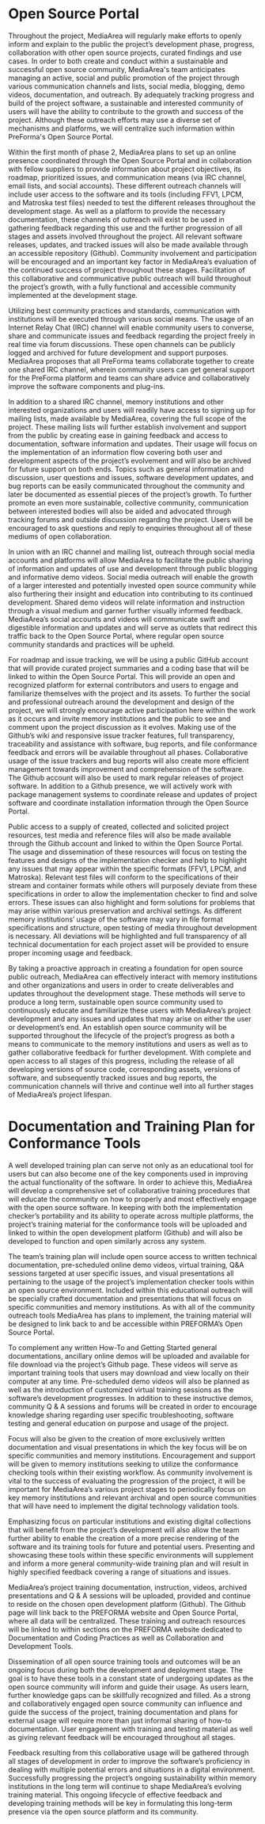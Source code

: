 # Open Source Portal


Throughout the project, MediaArea will regularly make efforts to openly inform and explain to the public the project’s development phase, progress, collaboration with other open source projects, curated findings and use cases. In order to both create and conduct within a sustainable and successful open source community, MediaArea's team anticipates managing an active, social and public promotion of the project through various communication channels and lists, social media, blogging, demo videos, documentation, and outreach. By adequately tracking progress and build of the project software, a sustainable and interested community of users will have the ability to contribute to the growth and success of the project. Although these outreach efforts may use a diverse set of mechanisms and platforms, we will centralize such information within PreForma's Open Source Portal.

Within the first month of phase 2, MediaArea plans to set up an online presence coordinated through the Open Source Portal and in collaboration with fellow suppliers to provide information about project objectives, its roadmap, prioritized issues, and communication means (via IRC channel, email lists, and social accounts). These different outreach channels will include user access to the software and its tools (including FFV1, LPCM, and Matroska test files) needed to test the different releases throughout the development stage.  As well as a platform to provide the necessary documentation, these channels of outreach will exist to be used in gathering feedback regarding this use and the further progression of all stages and assets involved throughout the project. All relevant software releases, updates, and tracked issues will also be made available through an accessible repository (Github). Community involvement and participation will be encouraged and an important key factor in MediaArea’s evaluation of the continued success of project throughout these stages. Facilitation of this collaborative and communicative public outreach will build throughout the project’s growth, with a fully functional and accessible community implemented at the development stage.

Utilizing best community practices and standards, communication with institutions will be executed through various social means. The usage of an Internet Relay Chat (IRC) channel will enable community users to converse, share and communicate issues and feedback regarding the project freely in real time via forum discussions. These open channels can be publicly logged and archived for future development and support purposes. MediaArea proposes that all PreForma teams collaborate together to create one shared IRC channel, wherein community users can get general support for the PreForma platform and teams can share advice and collaboratively improve the software components and plug-ins.

In addition to a shared IRC channel, memory institutions and other interested organizations and users will readily have access to signing up for mailing lists, made available by MediaArea, covering the full scope of the project. These mailing lists will further establish involvement and support from the public by creating ease in gaining feedback and access to documentation, software information and updates.  Their usage will focus on the implementation of an information flow covering both user and development aspects of the project’s evolvement and will also be archived for future support on both ends. Topics such as general information and discussion, user questions and issues, software development updates, and bug reports can be easily communicated throughout the community and later be documented as essential pieces of the project’s growth. To further promote an even more sustainable, collective community, communication between interested bodies will also be aided and advocated through tracking forums and outside discussion regarding the project.  Users will be encouraged to ask questions and reply to enquiries throughout all of these mediums of open collaboration.

In union with an IRC channel and mailing list, outreach through social media accounts and platforms will allow MediaArea to facilitate the public sharing of information and updates of use and development through public blogging and informative demo videos. Social media outreach will enable the growth of a larger interested and potentially invested open source community while also furthering their insight and education into contributing to its continued development. Shared demo videos will relate information and instruction through a visual medium and garner further visually informed feedback. MediaArea’s social accounts and videos will communicate swift and digestible information and updates and will serve as outlets that redirect this traffic back to the Open Source Portal, where regular open source community standards and practices will be upheld.

For roadmap and issue tracking, we will be using a public GitHub account that will provide curated project summaries and a coding base that will be linked to within the Open Source Portal. This will provide an open and recognized platform for external contributors and users to engage and familiarize themselves with the project and its assets. To further the social and professional outreach around the development and design of the project, we will strongly encourage active participation here within the work as it occurs and invite memory institutions and the public to see and comment upon the project discussion as it evolves. Making use of the Github’s wiki and responsive issue tracker features, full transparency, traceability and assistance with software, bug reports, and file conformance feedback and errors will be available throughout all phases. Collaborative usage of the issue trackers and bug reports will also create more efficient management towards improvement and comprehension of the software. The Github account will also be used to mark regular releases of project software. In addition to a Github presence, we will actively work with package management systems to coordinate release and updates of project software and coordinate installation information through the Open Source Portal.

Public access to a supply of created, collected and solicited project resources, test media and reference files will also be made available through the Github account and linked to within the Open Source Portal. The usage and dissemination of these resources will focus on testing the features and designs of the implementation checker and help to highlight any issues that may appear within the specific formats (FFV1, LPCM, and Matroska). Relevant test files will conform to the specifications of their stream and container formats while others will purposely deviate from these specifications in order to allow the implementation checker to find and solve errors. These issues can also highlight and form solutions for problems that may arise within various preservation and archival settings. As different memory institutions’ usage of the software may vary in file format specifications and structure, open testing of media throughout development is necessary. All deviations will be highlighted and full transparency of all technical documentation for each project asset will be provided to ensure proper incoming usage and feedback.

By taking a proactive approach in creating a foundation for open source public outreach, MediaArea can effectively interact with memory institutions and other organizations and users in order to create deliverables and updates throughout the development stage. These methods will serve to produce a long term, sustainable open source community used to continuously educate and familiarize these users with MediaArea’s project development and any issues and updates that may arise on either the user or development’s end. An establish open source community will be supported throughout the lifecycle of the project’s progress as both a means to communicate to the memory institutions and users as well as to gather collaborative feedback for further development.  With complete and open access to all stages of this progress, including the release of all developing versions of source code, corresponding assets, versions of software, and subsequently tracked issues and bug reports, the communication channels will thrive and continue well into all further stages of MediaArea’s project lifespan.

# Documentation and Training Plan for Conformance Tools

A well developed training plan can serve not only as an educational tool for users but can also become one of the key components used in improving the actual functionality of the software. In order to achieve this, MediaArea will develop a comprehensive set of collaborative training procedures that will educate the community on how to properly and most effectively engage with the open source software. In keeping with both the implementation checker’s portability and its ability to operate across multiple platforms, the project’s training material for the conformance tools will be uploaded and linked to within the open development platform (Github) and will also be developed to function and open similarly across any system.

The team’s training plan will include open source access to written technical documentation, pre-scheduled online demo videos, virtual training, Q&A sessions targeted at user specific issues, and visual presentations all pertaining to the usage of the project’s implementation checker tools within an open source environment. Included within this educational outreach will be specially crafted documentation and presentations that will focus on specific communities and memory institutions. As with all of the community outreach tools MediaArea has plans to implement, the training material will be designed to link back to and be accessible within PREFORMA’s Open Source Portal.

To complement any written How-To and Getting Started general documentations, ancillary online demos will be uploaded and available for file download via the project’s Github page. These videos will serve as important training tools that users may download and view locally on their computer at any time.  Pre-scheduled demo videos will also be planned as well as the introduction of customized virtual training sessions as the software’s development progresses. In addition to these instructive demos, community Q & A sessions and forums will be created in order to encourage knowledge sharing regarding user specific troubleshooting, software testing and general education on purpose and usage of the project.

Focus will also be given to the creation of more exclusively written documentation and visual presentations in which the key focus will be on specific communities and memory institutions. Encouragement and support will be given to memory institutions seeking to utilize the conformance checking tools within their existing workflow. As community involvement is vital to the success of evaluating the progression of the project, it will be important for MediaArea’s various project stages to periodically focus on key memory institutions and relevant archival and open source communities that will have need to implement the digital technology validation tools.

Emphasizing focus on particular institutions and existing digital collections that will benefit from the project’s development will also allow the team further ability to enable the creation of a more precise rendering of the software and its training tools for future and potential users. Presenting and showcasing these tools within these specific environments will supplement and inform a more general community-wide training plan and will result in highly specified feedback covering a range of situations and issues.

MediaArea’s project training documentation, instruction, videos, archived presentations and Q & A sessions will be uploaded, provided and continue to reside on the chosen open development platform (Github). The Github page will link back to the PREFORMA website and Open Source Portal, where all data will be centralized. These training and outreach resources will be linked to within sections on the PREFORMA website dedicated to Documentation and Coding Practices as well as Collaboration and Development Tools.

Dissemination of all open source training tools and outcomes will be an ongoing focus during both the development and deployment stage. The goal is to have these tools in a constant state of undergoing updates as the open source community will inform and guide their usage. As users learn, further knowledge gaps can be skillfully recognized and filled. As a strong and collaboratively engaged open source community can influence and guide the success of the project, training documentation and plans for external usage will require more than just informal sharing of how-to documentation. User engagement with training and testing material as well as giving relevant feedback will be encouraged throughout all stages.

Feedback resulting from this collaborative usage will be gathered through all stages of development in order to improve the software’s proficiency in dealing with multiple potential errors and situations in a digital environment. Successfully progressing the project’s ongoing sustainability within memory institutions in the long term will continue to shape MediaArea’s evolving training material. This ongoing lifecycle of effective feedback and developing training methods will be key in formulating this long-term presence via the open source platform and its community. 
